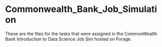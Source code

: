 # Commonwealth_Bank_Job_Simulation

These are the files for the tasks that were assigned in the CommonWealth Bank Introduction to Data Science Job Sim hosted on Forage.
